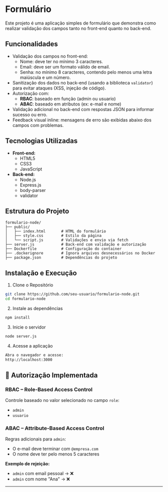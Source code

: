 # Formulário 

Este projeto é uma aplicação simples de formulário que demonstra como realizar validação dos campos tanto no front-end quanto no back-end. 

## Funcionalidades

- Validação dos campos no front-end:
  - Nome: deve ter no mínimo 3 caracteres.
  - Email: deve ser um formato válido de email.
  - Senha: no mínimo 8 caracteres, contendo pelo menos uma letra maiúscula e um número.
- Sanitização dos dados no back-end (usando a biblioteca `validator`) para evitar ataques (XSS, injeção de código).
- Autorização com:
  - **RBAC**: baseado em função (admin ou usuario)
  - **ABAC**: baseado em atributos (ex: e-mail e nome)
- Validação adicional no back-end com respostas JSON para informar sucesso ou erro.
- Feedback visual inline: mensagens de erro são exibidas abaixo dos campos com problemas.

## Tecnologias Utilizadas

- **Front-end:**
  - HTML5
  - CSS3
  - JavaScript 
- **Back-end:**
  - Node.js
  - Express.js
  - body-parser
  - validator

## Estrutura do Projeto

```plaintext
formulario-node/
├── public/
│   ├── index.html       # HTML do formulário
│   ├── style.css        # Estilo da página
│   └── script.js        # Validações e envio via fetch
├── server.js            # Back-end com validação e autorização
├── Dockerfile           # Configuração do container
├── .dockerignore        # Ignora arquivos desnecessários no Docker
├── package.json         # Dependências do projeto
```

## Instalação e Execução

1. Clone o Repositório
```bash
git clone https://github.com/seu-usuario/formulario-node.git
cd formulario-node
```
2. Instale as dependências
```bash
npm install
```
3. Inicie o servidor
```bash
node server.js
```
4. Acesse a aplicação
```bash
Abra o navegador e acesse:
http://localhost:3000
```

## 🔐 Autorização Implementada

### RBAC – Role-Based Access Control

Controle baseado no valor selecionado no campo `role`:
- `admin`
- `usuario`

### ABAC – Attribute-Based Access Control

Regras adicionais para `admin`:
- O e-mail deve terminar com `@empresa.com`
- O nome deve ter pelo menos 5 caracteres

**Exemplo de rejeição:**
- `admin` com email pessoal → ❌
- `admin` com nome "Ana" → ❌

---


















